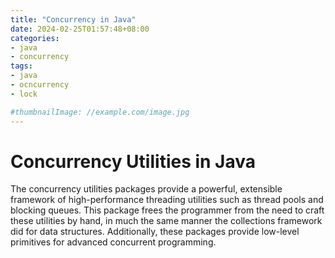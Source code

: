 ```yaml
---
title: "Concurrency in Java"
date: 2024-02-25T01:57:48+08:00
categories:
- java
- concurrency
tags:
- java
- ocncurrency
- lock

#thumbnailImage: //example.com/image.jpg
---
```


# Concurrency Utilities in Java
The concurrency utilities packages provide a powerful, extensible framework of high-performance threading utilities such as thread pools and blocking queues. This package frees the programmer from the need to craft these utilities by hand, in much the same manner the collections framework did for data structures. Additionally, these packages provide low-level primitives for advanced concurrent programming.

<!--more-->
